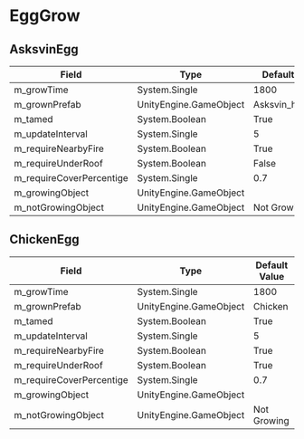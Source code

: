 # EggGrow

## AsksvinEgg

|Field|Type|Default Value|
|-----|----|-------------|
|m_growTime|System.Single|1800|
|m_grownPrefab|UnityEngine.GameObject|Asksvin_hatchling|
|m_tamed|System.Boolean|True|
|m_updateInterval|System.Single|5|
|m_requireNearbyFire|System.Boolean|True|
|m_requireUnderRoof|System.Boolean|False|
|m_requireCoverPercentige|System.Single|0.7|
|m_growingObject|UnityEngine.GameObject||
|m_notGrowingObject|UnityEngine.GameObject|Not Growing|

## ChickenEgg

|Field|Type|Default Value|
|-----|----|-------------|
|m_growTime|System.Single|1800|
|m_grownPrefab|UnityEngine.GameObject|Chicken|
|m_tamed|System.Boolean|True|
|m_updateInterval|System.Single|5|
|m_requireNearbyFire|System.Boolean|True|
|m_requireUnderRoof|System.Boolean|True|
|m_requireCoverPercentige|System.Single|0.7|
|m_growingObject|UnityEngine.GameObject||
|m_notGrowingObject|UnityEngine.GameObject|Not Growing|

